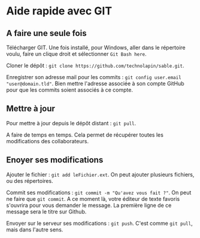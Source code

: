 # Aide rapide avec GIT

## A faire une seule fois

Télécharger GIT. Une fois installé, pour Windows, aller dans le répertoire voulu, faire un clique droit et sélectionner `Git Bash here`.

Cloner le dépôt : `git clone https://github.com/technolapin/sable.git`.

Enregistrer son adresse mail pour les commits : `git config user.email "user@domain.tld"`.
Bien mettre l'adresse associée à son compte GitHub pour que les commits soient associés à ce compte.

## Mettre à jour

Pour mettre à jour depuis le dépôt distant : `git pull`.

A faire de temps en temps. Cela permet de récupérer toutes les modifications des collaborateurs.

## Enoyer ses modifications

Ajouter le fichier : `git add leFichier.ext`.
On peut ajouter plusieurs fichiers, ou des répertoires.

Commit ses modifications : `git commit -m "Qu'avez vous fait ?"`.
On peut ne faire que `git commit`. A ce moment là, votre éditeur de texte favoris s'ouvrira pour vous demander le message. La première ligne de ce message sera le titre sur Github.

Envoyer sur le serveur ses modifications : `git push`.
C'est comme `git pull`, mais dans l'autre sens.

